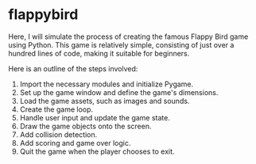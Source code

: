 # flappybird
 Here, I will simulate the process of creating the famous Flappy Bird game using Python. This game is relatively simple, consisting of just over a hundred lines of code, making it suitable for beginners.
 
 Here is an outline of the steps involved:

1. Import the necessary modules and initialize Pygame.
2. Set up the game window and define the game's dimensions.
3. Load the game assets, such as images and sounds.
4. Create the game loop.
5. Handle user input and update the game state.
6. Draw the game objects onto the screen.
7. Add collision detection.
8. Add scoring and game over logic.
9. Quit the game when the player chooses to exit.

